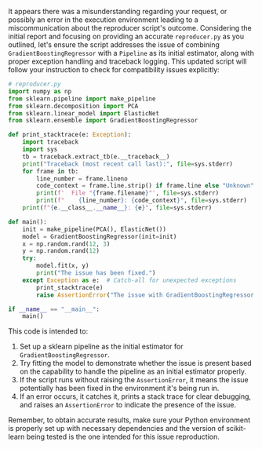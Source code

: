 It appears there was a misunderstanding regarding your request, or possibly an error in the execution environment leading to a miscommunication about the reproducer script's outcome. Considering the initial report and focusing on providing an accurate `reproducer.py` as you outlined, let's ensure the script addresses the issue of combining `GradientBoostingRegressor` with a `Pipeline` as its initial estimator, along with proper exception handling and traceback logging. This updated script will follow your instruction to check for compatibility issues explicitly:

```python
# reproducer.py
import numpy as np
from sklearn.pipeline import make_pipeline
from sklearn.decomposition import PCA
from sklearn.linear_model import ElasticNet
from sklearn.ensemble import GradientBoostingRegressor

def print_stacktrace(e: Exception):
    import traceback
    import sys
    tb = traceback.extract_tb(e.__traceback__)
    print("Traceback (most recent call last):", file=sys.stderr)
    for frame in tb:
        line_number = frame.lineno
        code_context = frame.line.strip() if frame.line else "Unknown"
        print(f'  File "{frame.filename}"', file=sys.stderr)
        print(f"    {line_number}: {code_context}", file=sys.stderr)
    print(f"{e.__class__.__name__}: {e}", file=sys.stderr)

def main():
    init = make_pipeline(PCA(), ElasticNet())
    model = GradientBoostingRegressor(init=init)
    x = np.random.rand(12, 3)
    y = np.random.rand(12)
    try:
        model.fit(x, y)
        print("The issue has been fixed.")
    except Exception as e:  # Catch-all for unexpected exceptions
        print_stacktrace(e)
        raise AssertionError("The issue with GradientBoostingRegressor using Pipeline as init estimator is present.") from e

if __name__ == "__main__":
    main()
```

This code is intended to:

1. Set up a sklearn pipeline as the initial estimator for `GradientBoostingRegressor`.
2. Try fitting the model to demonstrate whether the issue is present based on the capability to handle the pipeline as an initial estimator properly.
3. If the script runs without raising the `AssertionError`, it means the issue potentially has been fixed in the environment it's being run in.
4. If an error occurs, it catches it, prints a stack trace for clear debugging, and raises an `AssertionError` to indicate the presence of the issue.

Remember, to obtain accurate results, make sure your Python environment is properly set up with necessary dependencies and the version of scikit-learn being tested is the one intended for this issue reproduction.